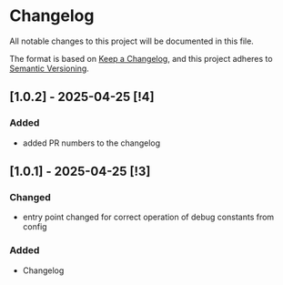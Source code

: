 # Changelog

All notable changes to this project will be documented in this file.

The format is based on [Keep a Changelog](https://keepachangelog.com/en/1.1.0/),
and this project adheres to [Semantic Versioning](https://semver.org/spec/v2.0.0.html).

## [1.0.2] - 2025-04-25 [!4]

### Added
- added PR numbers to the changelog

## [1.0.1] - 2025-04-25 [!3]

### Changed
- entry point changed for correct operation of debug constants from config

### Added
- Changelog

